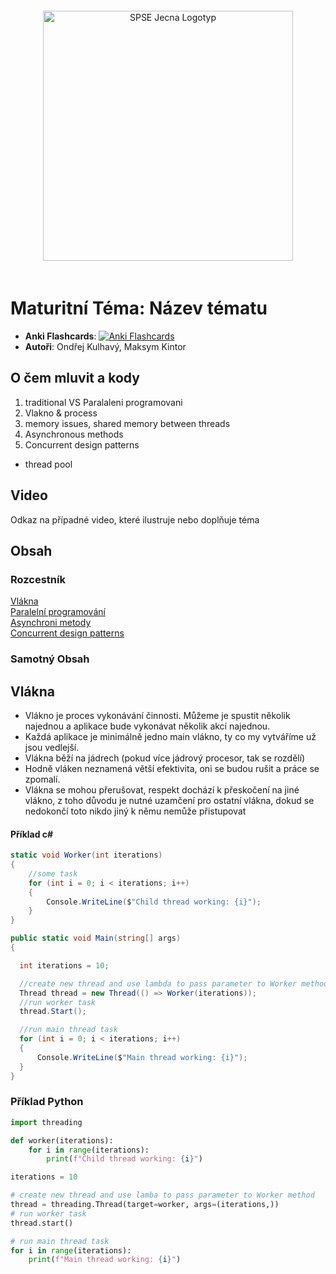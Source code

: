 <div align="center">
  <img src="https://www.spsejecna.cz/ci/SPSE-Jecna_Logotyp.png" alt="SPSE Jecna Logotyp" width="400" style="margin: 20px;">
</div>

# Maturitní Téma: Název tématu

- **Anki Flashcards**: [![Anki Flashcards](https://img.shields.io/badge/Anki-Flashcards-1f425f.svg)](https://ankiweb.net/shared/info/)
- **Autoři**: Ondřej Kulhavý, Maksym Kintor

## O čem mluvit a kody

1) traditional VS Paralaleni programovani 
2) Vlakno & process
3) memory issues, shared memory between threads  
3) Asynchronous methods 
5) Concurrent design patterns
- thread pool

## Video

Odkaz na případné video, které ilustruje nebo doplňuje téma

## Obsah

### Rozcestník

[Vlákna](#vlákna)  
[Paralelní programování](#paralelní_programování)  
[Asynchroni metody](#asynchroni_metody)  
[Concurrent design patterns](#concurrent_design_patterns)

### Samotný Obsah

## Vlákna

- Vlákno je proces vykonávání činnosti. Můžeme je spustit několik najednou a aplikace bude vykonávat několik akcí najednou.
- Každá aplikace je minimálně jedno main vlákno, ty co my vytváříme už jsou vedlejší.
- Vlákna běží na jádrech (pokud více jádrový procesor, tak se rozdělí)
- Hodně vláken neznamená větší efektivita, oni se budou rušit a práce se zpomalí.
- Vlákna se mohou přerušovat, respekt dochází k přeskočení na jiné vlákno, z toho důvodu je nutné uzamčení pro ostatní vlákna, dokud se nedokončí toto nikdo jiný k němu nemůže přistupovat

#### Příklad c#

```csharp
static void Worker(int iterations)
{
    //some task
    for (int i = 0; i < iterations; i++)
    {
        Console.WriteLine($"Child thread working: {i}");
    }
}

public static void Main(string[] args)
{

  int iterations = 10;

  //create new thread and use lambda to pass parameter to Worker method
  Thread thread = new Thread(() => Worker(iterations));
  //run worker task
  thread.Start();

  //run main thread task
  for (int i = 0; i < iterations; i++)
  {
      Console.WriteLine($"Main thread working: {i}");
  }
}
```

### Příklad Python

```python
import threading

def worker(iterations):
    for i in range(iterations):
        print(f"Child thread working: {i}")

iterations = 10

# create new thread and use lamba to pass parameter to Worker method
thread = threading.Thread(target=worker, args=(iterations,))
# run worker task
thread.start()

# run main thread task
for i in range(iterations):
    print(f"Main thread working: {i}")
```
